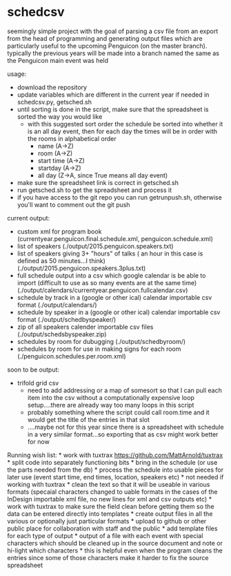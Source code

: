 schedcsv
========

seemingly simple project with the goal of parsing a csv file from an export
from the head of programming and generating output files which are particularly useful to the upcoming Penguicon (on the master branch). typically the previous years will be made into a branch named the same as the Penguicon main event was held

usage:
   * download the repository
   * update variables which are different in the current year if needed in schedcsv.py, getsched.sh
   * until sorting is done in the script, make sure that the spreadsheet is sorted the way you would like
     * with this suggested sort order the schedule be sorted into whether it is an all day event, then for each day the times will be in order with the rooms in alphabetical order 
       * name (A->Z)
       * room (A->Z)
       * start time (A->Z)
       * startday (A->Z)
       * all day (Z->A, since True means all day event)
   * make sure the spreadsheet link is correct in getsched.sh
   * run getsched.sh to get the spreadsheet and process it
   * if you have access to the git repo you can run getrunpush.sh, otherwise you'll want to comment out the git push

current output:
   * custom xml for program book (currentyear.penguicon.final.schedule.xml, penguicon.schedule.xml)
   * list of speakers (./output/2015.penguicon.speakers.txt)
   * list of speakers giving 3+ "hours" of talks ( an hour in this case is defined as 50 minutes...I think) (./output/2015.penguicon.speakers.3plus.txt)
   * full schedule output into a csv which google calendar is be able to import (difficult to use as so many events are at the same time) (./output/calendars/currentyear.penguicon.fullcalendar.csv)
   * schedule by track  in a (google or other ical) calendar importable csv format  (./output/calendars/)
   * schedule by speaker in a (google or other ical) calendar importable csv format (./output/schedbyspeaker/)
   * zip of all speakers calender importable csv files (./output/schedsbyspeaker.zip)
   * schedules by room for dubugging (./output/schedbyroom/)
   * schedules by room for use in making signs for each room (./penguicon.schedules.per.room.xml)
 
soon to be output:
  * trifold grid csv 
    * need to add addressing or a map of somesort so that I can pull each item into the csv without a computationally expensive loop setup....there are already way too many loops in this script
    * probably something where the script could call room.time and it would get the title of the entries in that slot
    * ....maybe not for this year since there is a spreadsheet with schedule in a very similar format...so exporting that as csv might work better for now


   
Running wish list:
    * work with tuxtrax https://github.com/MattArnold/tuxtrax 
    * split code into separately functioning bits
        *  bring in the schedule (or use the parts needed from the db)
    *  process the schedule into usable pieces for later use (event start time, end times, location, speakers etc)
        *  not needed if working with tuxtrax
    *  clean the text so that it will be useable in various formats (specaial characters changed to uable formats in the cases of the InDesign importable xml file, no new lines for xml and csv outputs etc)
        *  work with tuxtrax to make sure the field clean before getting them so the data can be entered directly into templates
    *  create output files in all the various or optionally just particular formats
    *  upload to github or other public place for collaboration with staff and the public
    * add template files for each type of output
    * output of a file with each event with special characters which should be cleaned up in the source document and note or hi-light which characters
        * this is helpful even when the program cleans the entries 
         since some of those characters make it harder to fix the source spreadsheet

